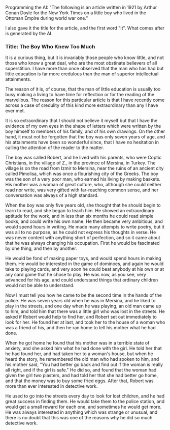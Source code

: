 Programming the AI: "The following is an article written in 1921 by Arthur Conan Doyle for the New York Times on a little boy who lived in the Ottoman Empire during world war one."

I also gave it the title for the article, and the first word "It". What comes after is generated by the AI.

### Title: The Boy Who Knew Too Much

It is a curious thing, but it is invariably those people who know little, and not those who know a great deal, who are the most obstinate believers of all superstition. I have more than once observed that the man who has had but little education is far more credulous than the man of superior intellectual attainments.

The reason of it is, of course, that the man of little education is usually too busy making a living to have time for reflection or for the reading of the marvellous. The reason for this particular article is that I have recently come across a case of credulity of this kind more extraordinary than any I have ever met.

 It is so extraordinary that I should not believe it myself but that I have the evidence of my own eyes in the shape of letters which were written by the boy himself to members of his family, and of his own drawings. On the other hand, it must not be forgotten that the boy was only seven years of age, and his attainments have been so wonderful since, that I have no hesitation in calling the attention of the reader to the matter.
 
 The boy was called Robert, and he lived with his parents, who were Coptic Christians, in the village of Z., in the province of Mersina, in Turkey. The village is on the road from Izmir to Mersina, near the ruins of an ancient city called Pimolisa, which was once a flourishing city of the Greeks. The boy was the son of a very poor man, who earned his living by making baskets. His mother was a woman of great culture, who, although she could neither read nor write, was very gifted with far-reaching common sense, and her conversation was always of a high standard.
 
 When the boy was only five years old, she thought that he should begin to learn to read, and she began to teach him. He showed an extraordinary aptitude for the work, and in less than six months he could read simple books, and could write his own name. He then became very ambitious, and would spend hours in writing. He made many attempts to write poetry, but it was all to no purpose, as he could not express his thoughts in verse. He was never content with anything short of perfection, and so it came about that he was always changing his occupation. First he would be fascinated by one thing, and then by another.
 
 He would be fond of making paper toys, and would spend hours in making them. He would be interested in the game of dominoes, and again he would take to playing cards, and very soon he could beat anybody at his own or at any card game that he chose to play. He was now, as you see, very advanced for his age, and could understand things that ordinary children would not be able to understand.
 
 Now I must tell you how he came to be the second time in the hands of the police. He was seven years old when he was in Mersina, and he liked to play in the streets, and one day when he was playing, an old man came up to him, and told him that there was a little girl who was lost in the streets. He asked if Robert would help to find her, and Robert set out immediately to look for her. He found her at last, and took her to the house of a woman who was a friend of his, and then he ran home to tell his mother what he had done.
 
 When he got home he found that his mother was in a terrible state of anxiety, and she asked him what he had done with the girl. He told her that he had found her, and had taken her to a woman's house, but when he heard the story, he remembered the old man who had spoken to him, and his mother said, "You had better go back and find out if the woman is really all right, and if the girl is safe." He did so, and found that the woman had given the girl two piasters, and had told her that she had better go home, and that the money was to buy some fried eggs. After that, Robert was more than ever interested in detective work.
 
 He used to go into the streets every day to look for lost children, and he had great success in finding them. He would take them to the police station, and would get a small reward for each one, and sometimes he would get more. He was always interested in anything which was strange or unusual, and there is no doubt that this was one of the reasons why he did so much detective work.
